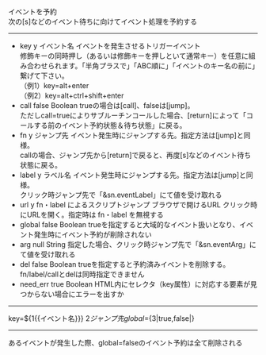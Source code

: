 イベントを予約  
次の[s]などのイベント待ちに向けてイベント処理を予約する

***
- key	y		イベント名	イベントを発生させるトリガーイベント<br/>修飾キーの同時押し（あるいは修飾キーを押しといて通常キー）を任意に組み合わせられます。「半角プラスで」「ABC順に」「イベントのキー名の前に」繋げて下さい。<br/>（例1）key=alt+enter<br/>（例2）key=alt+ctrl+shift+enter
- call		false	Boolean	trueの場合は[call]、falseは[jump]。<br/>ただしcall=trueによりサブルーチンコールした場合、[return]によって「コールする前のイベント予約状態＆待ち状態」に戻る。
- fn	y		ジャンプ先	イベント発生時にジャンプする先。指定方法は[jump]と同様。<br/>callの場合、ジャンプ先から[return]で戻ると、再度[s]などのイベント待ち状態に戻る。
- label	y		ラベル名	イベント発生時にジャンプする先。指定方法は[jump]と同様。<br/>クリック時ジャンプ先で「&sn.eventLabel」にて値を受け取れる
- url	y	fn・label によるスクリプトジャンプ	ブラウザで開けるURL	クリック時にURLを開く。指定時は fn・label を無視する
- global		false	Boolean	trueを指定すると大域的なイベント扱いとなり、イベント発生時にイベント予約が削除されない
- arg		null	String	指定した場合、クリック時ジャンプ先で「&sn.eventArg」にて値を受け取れる
- del		false	Boolean	trueを指定すると予約済みイベントを削除する。<br/>fn/label/callとdelは同時指定できません
- need_err		true	Boolean	HTML内にセレクタ（key属性）に対応する要素が見つからない場合にエラーを出すか

***
key=${1{{イベント名}}} ${2{{ジャンプ先}}} global=${3|true,false|}

***
あるイベントが発生した際、global=falseのイベント予約は全て削除される
